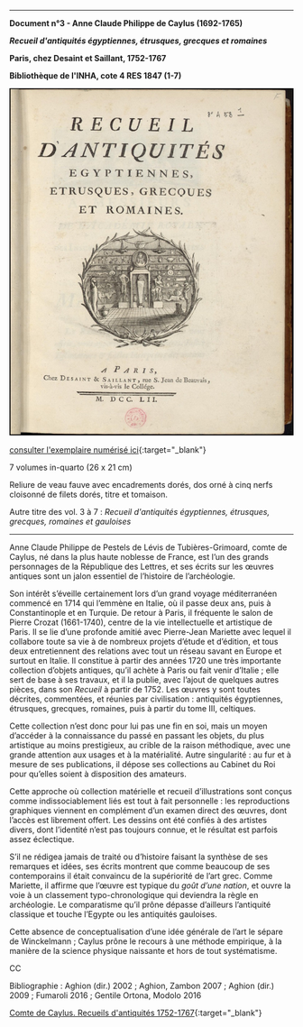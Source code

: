 ﻿***

**Document n°3 - Anne Claude Philippe de Caylus (1692-1765)**

**_Recueil d'antiquités égyptiennes, étrusques, grecques et romaines_**

**Paris, chez Desaint et Saillant, 1752-1767**

**Bibliothèque de l'INHA, cote 4 RES 1847 (1-7)**

![Branching](./img/doc3/doc3_1.jpg)

[consulter l'exemplaire numérisé ici](http://bibliotheque-numerique.inha.fr/idurl/1/5655){:target="_blank"}



7 volumes in-quarto (26 x 21 cm)

Reliure de veau fauve avec encadrements dorés, dos orné à cinq nerfs cloisonné de filets dorés, titre et tomaison.

Autre titre des vol. 3 à 7 : _Recueil d'antiquités égyptiennes, étrusques, grecques, romaines et gauloises_

***

Anne Claude Philippe de Pestels de Lévis de Tubières-Grimoard, comte de Caylus, né dans la plus haute noblesse
de France, est l’un des grands personnages de la République des Lettres, et ses écrits sur les œuvres antiques sont un jalon essentiel de l’histoire de l’archéologie.

Son intérêt s’éveille certainement lors d’un grand voyage méditerranéen commencé en 1714 qui l’emmène en Italie, où il passe deux ans, puis à Constantinople et en Turquie.
De retour à Paris, il fréquente le salon de Pierre Crozat (1661-1740), centre de la vie intellectuelle et artistique de Paris. Il se lie d’une profonde amitié avec Pierre-Jean Mariette avec lequel il collabore toute sa vie à de nombreux projets d’étude et d’édition, et tous deux entretiennent des relations avec tout un réseau savant en Europe et surtout en Italie.
Il constitue à partir des années 1720 une très importante collection d’objets antiques, qu’il achète à Paris ou fait venir d’Italie ;
elle sert de base à ses travaux, et il la publie, avec l’ajout de quelques autres pièces, dans son _Recueil_ à partir de 1752. Les œuvres y sont toutes décrites, commentées, et réunies
par civilisation : antiquités égyptiennes, étrusques, grecques, romaines, puis à partir du tome III, celtiques.

Cette collection n’est donc pour lui pas une fin en soi, mais un moyen d’accéder à la connaissance du passé en passant les objets, du plus artistique au moins prestigieux, au crible
de la raison méthodique, avec une grande attention aux usages et à la matérialité. Autre singularité : au fur et à mesure de ses publications, il dépose ses collections
au Cabinet du Roi pour qu’elles soient à disposition des amateurs.

Cette approche où collection matérielle et recueil d’illustrations sont conçus comme indissociablement
liés est tout à fait personnelle : les reproductions graphiques viennent en complément d’un examen direct des œuvres, dont l’accès est librement offert.
Les dessins ont été confiés à des artistes divers, dont l’identité n’est pas toujours connue, et le résultat est parfois assez éclectique.

S’il ne rédigea jamais de traité ou d’histoire faisant la synthèse de ses remarques et idées, ses écrits montrent que comme beaucoup de ses contemporains il était convaincu
de la supériorité de l’art grec. Comme Mariette, il affirme que l’œuvre est typique du _goût d’une nation_, et ouvre la voie à un classement typo-chronologique
qui deviendra la règle en archéologie. Le comparatisme qu’il prône dépasse d’ailleurs l’antiquité classique et touche l’Egypte ou les antiquités gauloises.

Cette absence de conceptualisation d’une idée générale de l’art le sépare de Winckelmann ; Caylus prône le recours à une méthode empirique, à la manière de la science physique naissante et hors de tout systématisme.

CC

Bibliographie : Aghion (dir.) 2002 ; Aghion, Zambon 2007 ; Aghion (dir.) 2009 ; Fumaroli 2016 ; Gentile Ortona, Modolo 2016

[Comte de Caylus. Recueils d'antiquités 1752-1767](http://caylus-recueil.huma-num.fr/){:target="_blank"}
